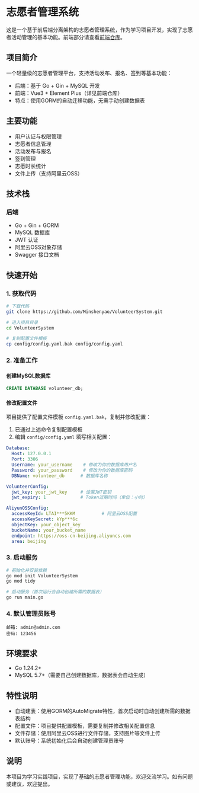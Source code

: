 # 志愿者管理系统

这是一个基于前后端分离架构的志愿者管理系统，作为学习项目开发，实现了志愿者活动管理的基本功能。前端部分请查看[前端仓库](https://github.com/your-username/volunteer-frontend)。

## 项目简介

一个轻量级的志愿者管理平台，支持活动发布、报名、签到等基本功能：

- 后端：基于 Go + Gin + MySQL 开发
- 前端：Vue3 + Element Plus（详见前端仓库）
- 特点：使用GORM的自动迁移功能，无需手动创建数据表

## 主要功能

- 用户认证与权限管理
- 志愿者信息管理
- 活动发布与报名
- 签到管理
- 志愿时长统计
- 文件上传（支持阿里云OSS）

## 技术栈

### 后端
- Go + Gin + GORM
- MySQL 数据库
- JWT 认证
- 阿里云OSS对象存储
- Swagger 接口文档

## 快速开始

### 1. 获取代码
```bash
# 下载代码
git clone https://github.com/Minshenyao/VolunteerSystem.git

# 进入项目目录
cd VolunteerSystem

# 复制配置文件模板
cp config/config.yaml.bak config/config.yaml
```

### 2. 准备工作

#### 创建MySQL数据库
```sql
CREATE DATABASE volunteer_db;
```

#### 修改配置文件
项目提供了配置文件模板 `config.yaml.bak`，复制并修改配置：

1. 已通过上述命令复制配置模板
2. 编辑 `config/config.yaml` 填写相关配置：

```yaml
Database:
  Host: 127.0.0.1
  Port: 3306
  Username: your_username    # 修改为你的数据库用户名
  Password: your_password    # 修改为你的数据库密码
  DBName: volunteer_db      # 数据库名称

VolunteerConfig:
  jwt_key: your_jwt_key     # 设置JWT密钥
  jwt_expiry: 1             # Token过期时间（单位：小时）

AliyunOSSConfig:
  accessKeyId: LTAI***5KKM          # 阿里云OSS配置
  accessKeySecret: kYp***6c
  objectKey: your_object_key
  bucketName: your_bucket_name
  endpoint: https://oss-cn-beijing.aliyuncs.com
  area: beijing
```

### 3. 启动服务
```bash
# 初始化并安装依赖
go mod init VolunteerSystem
go mod tidy

# 启动服务（首次运行会自动创建所需的数据表）
go run main.go
```

### 4. 默认管理员账号
```
邮箱: admin@admin.com
密码: 123456
```

## 环境要求
- Go 1.24.2+
- MySQL 5.7+（需要自己创建数据库，数据表会自动生成）

## 特性说明
- 自动建表：使用GORM的AutoMigrate特性，首次启动时自动创建所需的数据表结构
- 配置文件：项目提供配置模板，需要复制并修改相关配置信息
- 文件存储：使用阿里云OSS进行文件存储，支持图片等文件上传
- 默认账号：系统初始化后会自动创建管理员账号

## 说明
本项目为学习实践项目，实现了基础的志愿者管理功能，欢迎交流学习。如有问题或建议，欢迎提出。 